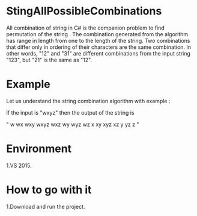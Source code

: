 # StingAllPossibleCombinations
   All combination of string in C#  is the companion problem to find permutation of the string . The combination  generated from the algorithm has range in length from one to the  length of the string. 
   Two combinations that differ only in ordering of their characters are the same combination. In other words, "12" and "31" are different combinations from the input string "123", but "21" is the same as "12".
    
    

# Example
Let us understand the string combination algorithm with example :

 If the input is "wxyz"  then the output of the string is 

" w wx wxy wxyz wxz wy wyz wz x xy xyz xz y yz z "
# Environment

1.VS 2015.

# How to go with it

1.Download and run the project.
